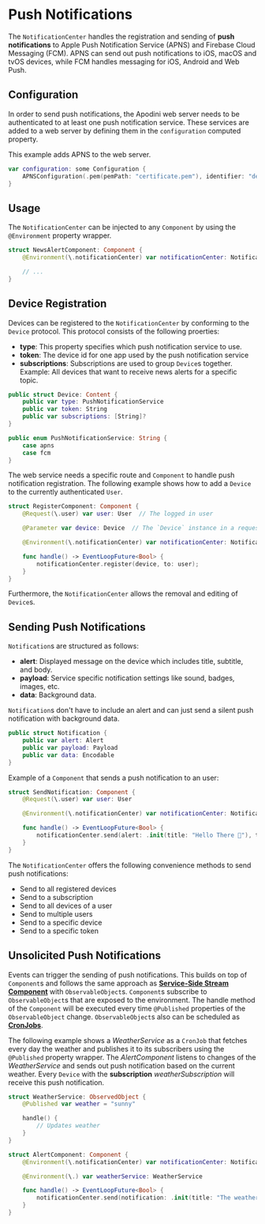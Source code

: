 # Push Notifications

The `NotificationCenter` handles the registration and sending of **push notifications** to Apple Push Notification Service (APNS) and Firebase Cloud Messaging (FCM). APNS can send out push notifications to iOS, macOS and tvOS devices, while FCM handles messaging for iOS, Android and Web Push.

## Configuration

In order to send push notifications, the Apodini web server needs to be authenticated to at least one push notification service. These services are added to a web server by defining them in the `configuration` computed property.

This example adds APNS to the web server.

```swift
var configuration: some Configuration {
    APNSConfiguration(.pem(pemPath: "certificate.pem"), identifier: "de.tum.in.ase.Example", environment: .sandbox)
}
```

## Usage

The `NotificationCenter` can be injected to any `Component` by using the `@Environment` property wrapper.

```swift
struct NewsAlertComponent: Component {
    @Environment(\.notificationCenter) var notificationCenter: NotificationCener

    // ...
}
```

## Device Registration

Devices can be registered to the `NotificationCenter` by conforming to the `Device` protocol. This protocol consists of the following proerties:

- **type**: This property specifies which push notification service to use.
- **token**: The device id for one app used by the push notification service
- **subscriptions**: Subscriptions are used to group `Device`s together. Example: All devices that want to receive news alerts for a specific topic.

```swift
public struct Device: Content {
    public var type: PushNotificationService
    public var token: String
    public var subscriptions: [String]?
}

public enum PushNotificationService: String {
    case apns
    case fcm
}
```

The web service needs a specific route and `Component` to handle push notification registration. The following example shows how to add a `Device` to the currently authenticated `User`.

```swift
struct RegisterComponent: Component {
    @Request(\.user) var user: User  // The logged in user

    @Parameter var device: Device  // The `Device` instance in a request body

    @Environment(\.notificationCenter) var notificationCenter: NotificationCener

    func handle() -> EventLoopFuture<Bool> {
        notificationCenter.register(device, to: user);
    }
}
```

Furthermore, the `NotificationCenter` allows the removal and editing of `Device`s.

## Sending Push Notifications

`Notification`s are structured as follows:

- **alert**: Displayed message on the device which includes title, subtitle, and body.
- **payload**: Service specific notification settings like sound, badges, images, etc.
- **data**: Background data.

`Notification`s don't have to include an alert and can just send a silent push notification with background data.

```swift
public struct Notification {
    public var alert: Alert
    public var payload: Payload
    public var data: Encodable
}
```

Example of a `Component` that sends a push notification to an user:

```swift
struct SendNotification: Component {
    @Request(\.user) var user: User

    @Environment(\.notificationCenter) var notificationCenter: NotificationCener

    func handle() -> EventLoopFuture<Bool> {
        notificationCenter.send(alert: .init(title: "Hello There 👋"), to: user)
    }
}
```

The `NotificationCenter` offers the following convenience methods to send push notifications:

- Send to all registered devices
- Send to a subscription
- Send to all devices of a user
- Send to multiple users
- Send to a specific device
- Send to a specific token

## Unsolicited Push Notifications

Events can trigger the sending of push notifications. This builds on top of `Component`s and follows the same approach as **[Service-Side Stream Component](../ComponentTypes/ServiceSideStream.md)** with `ObservableObject`s. `Component`s subscribe to `ObservableObject`s that are exposed to the environment. The handle method of the `Component` will be executed every time `@Published` properties of the `ObservableObject` change. `ObservableObject`s also can be scheduled as **[CronJobs](./CronJob.md)**.

The following example shows a _WeatherService_ as a `CronJob` that fetches every day the weather and publishes it to its subscribers using the `@Published` property wrapper. The _AlertComponent_ listens to changes of the _WeatherService_ and sends out push notification based on the current weather. Every `Device` with the **subscription** _weatherSubscription_ will receive this push notification.

```swift
struct WeatherService: ObservedObject {
    @Published var weather = "sunny"

    handle() {
        // Updates weather
    }
}

struct AlertComponent: Component {
    @Environment(\.notificationCenter) var notificationCenter: NotificationCener

    @Environment(\.) var weatherService: WeatherService

    func handle() -> EventLoopFuture<Bool> {
        notificationCenter.send(notification: .init(title: "The weather today will be \($weatherService.weather)"), to: "weatherSubscription")
    }
}
```
